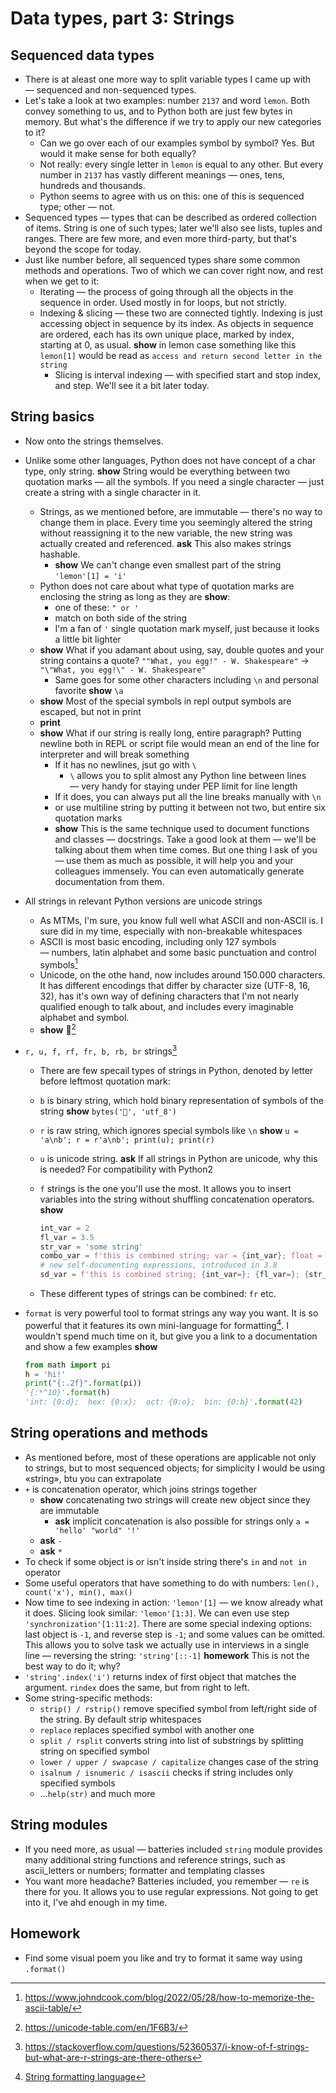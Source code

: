 # Data types, part 3: Strings

## Sequenced data types

* There is at aleast one more way to split variable types I came up with — sequenced and non-sequenced types.
* Let's take a look at two examples: number `2137` and word `lemon`. Both convey something to us, and to Python both are just few bytes in memory. But what's the difference if we try to apply our new categories to it?
  * Can we go over each of our examples symbol by symbol? Yes. But would it make sense for both equally?
  * Not really: every single letter in `lemon` is equal to any other. But every number in `2137` has vastly different meanings — ones, tens, hundreds and thousands.
  * Python seems to agree with us on this: one of this is sequenced type; other — not.
* Sequenced types — types that can be described as ordered collection of items. String is one of such types; later we'll also see lists, tuples and ranges. There are few more, and even more third-party, but that's beyond the scope for today.
* Just like number before, all sequenced types share some common methods and operations. Two of which we can cover right now, and rest when we get to it:
  * Iterating — the process of going through all the objects in the sequence in order. Used mostly in for loops, but not strictly.
  * Indexing & slicing — these two are connected tightly. Indexing is just accessing object in sequence by its index. As objects in sequence are ordered, each has its own unique place, marked by index, starting at 0, as usual. **show** in lemon case something like this `lemon[1]` would be read as `access and return second letter in the string` 
    * Slicing is interval indexing — with specified start and stop index, and step. We'll see it a bit later today.

## String basics

* Now onto the strings themselves.

* Unlike some other languages, Python does not have concept of a char type, only string. **show** String would be everything between two quotation marks — all the symbols. If you need a single character — just create a string with a single character in it.

  * Strings, as we mentioned before, are immutable — there's no way to change them in place. Every time you seemingly altered the string without reassigning it to the new variable, the new string was actually created and referenced. **ask** This also makes strings hashable.
    * **show** We can't change even smallest part of the string `'lemon'[1] = 'i'`
  * Python does not care about what type of quotation marks are enclosing the string as long as they are **show**:
    * one of these: `" or '`
    * match on both side of the string
    * I'm a fan of `'` single quotation mark myself, just because it looks a little bit lighter
  * **show** What if you adamant about using, say, double quotes and your string contains a quote? `""What, you egg!" - W. Shakespeare"` -> `"\"What, you egg!\" - W. Shakespeare"`
    * Same goes for some other characters including `\n` and personal favorite **show**  `\a`
  * **show** Most of the special symbols in repl output symbols are escaped, but not in print
  * **print**
  * **show** What if our string is really long, entire paragraph? Putting newline both in REPL or script file would mean an end of the line for interpreter and will break something
    * If it has no newlines, jsut go with `\`
      * `\` allows you to split almost any Python line between lines — very handy for staying under PEP limit for line length
    * If it does, you can always put all the line breaks manually with `\n`
    * or use multiline string by putting it between not two, but entire six quotation marks
    * **show** This is the same technique used to document functions and classes — docstrings. Take a good look at them — we'll be talking about them when time comes. But one thing I ask of you — use them as much as possible, it will help you and your colleagues immensely. You can even automatically generate documentation from them.

* All strings in relevant Python versions are unicode strings

  * As MTMs, I'm sure, you know full well what ASCII and non-ASCII is. I sure did in my time, especially with non-breakable whitespaces
  * ASCII is most basic encoding, including only 127 symbols — numbers, latin alphabet and some basic punctuation and control symbols[^4]
  * Unicode, on the othe hand, now includes around 150.000 characters. It has different encodings that differ by character size (UTF-8, 16, 32), has it's own way of defining characters that I'm not nearly qualified enough to talk about, and includes every imaginable alphabet and symbol.
  * **show** 🚳[^2]

* `r, u, f, rf, fr, b, rb, br` strings[^1]

  * There are few specail types of strings in Python, denoted by letter before leftmost quotation mark:

  * `b` is binary string, which hold binary representation of symbols of the string **show** `bytes('🚳', 'utf_8')`

  * `r` is raw string, which ignores special symbols like `\n`  **show** `u = 'a\nb'; r = r'a\nb'; print(u); print(r)`

  * `u` is unicode string. **ask** If all strings in Python are unicode, why this is needed? For compatibility with Python2

  * `f` strings is the one you'll use the most. It allows you to insert variables into the string without shuffling concatenation operators. **show**

    ```python
    int_var = 2
    fl_var = 3.5
    str_var = 'some string'
    combo_var = f'this is combined string; var = {int_var}; float = {fl_var}; string = {str_var}'
    # new self-documenting expressions, introduced in 3.8
    sd_var = f'this is combined string; {int_var=}; {fl_var=}; {str_var=}'
    ```

  * These different types of strings can be combined: `fr` etc.

* `format` is very powerful tool to format strings any way you want. It is so powerful that it features its own mini-language for formatting[^5]. I wouldn't spend much time on it, but give you a link to a documentation and show a few examples **show**

  ```python
  from math import pi
  h = 'hi!'
  print("{:.2f}".format(pi))
  '{:*^10}'.format(h)
  'int: {0:d};  hex: {0:x};  oct: {0:o};  bin: {0:b}'.format(42)
  ```

  

## String operations and methods

* As mentioned before, most of these operations are applicable not only to strings, but to most sequenced objects; for simplicity I would be using «string», btu you can extrapolate
* `+` is concatenation operator, which joins strings together
  * **show** concatenating two strings will create new object since they are immutable
    * **ask** implicit concatenation is also possible for strings only `a = 'hello' "world" '!'`
  * **ask** `-`
  * **ask** `*` 
* To check if some object is or isn't inside string there's `in` and `not in` operator
* Some useful operators that have something to do with numbers: `len(), count('x'), min(), max()`
* Now time to see indexing in action: `'lemon'[1]` — we know already what it does. Slicing look similar: `'lemon'[1:3]`. We can even use step `'synchronization'[1:11:2]`. There are some special indexing options: last object is `-1`, and reverse step is `-1`; and some values can be omitted. This allows you to solve task we actually use in interviews in a single line — reversing the string: `'string'[::-1]` **homework** This is not the best way to do it; why?
* `'string'.index('i')` returns index of first object that matches the argument. `rindex` does the same, but from right to left.
* Some string-specific methods:
  * `strip() / rstrip()` remove specified symbol from left/right side of the string. By default strip whitespaces
  * `replace` replaces specified symbol with another one
  * `split / rsplit` converts string into list of substrings by splitting string on specified symbol
  * `lower / upper / swapcase / capitalize` changes case of the string 
  * `isalnum / isnumeric / isascii` checks if string includes only specified symbols
  * …`help(str)` and much more

## String modules

* If you need more, as usual — batteries included `string` module provides many additional string functions and reference strings, such as ascii_letters or numbers; formatter and templating classes
* You want more headache? Batteries included, you remember — `re` is there for you. It allows you to use regular expressions. Not going to get into it, I've ahd enough in my time.

## Homework

* Find some visual poem you like and try to format it same way using `.format()`



[^1]: https://stackoverflow.com/questions/52360537/i-know-of-f-strings-but-what-are-r-strings-are-there-others
[^2]: https://unicode-table.com/en/1F6B3/
[^3]: [Python string escape characters](https://python-reference.readthedocs.io/en/latest/docs/str/escapes.html)
[^4]: https://www.johndcook.com/blog/2022/05/28/how-to-memorize-the-ascii-table/
[^5]: [String formatting language](https://docs.python.org/3/library/string.html#formatspec)
